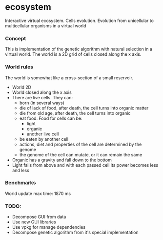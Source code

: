 # ecosystem
Interactive virtual ecosystem. Cells evolution. Evolution from unicellular to multicellular organisms in a virtual world

### Concept
This is implementation of the genetic algorithm with natural selection in a virtual world. The world is a 2D grid of cells closed along the x axis. 

### World rules
The world is somewhat like a cross-section of a small reservoir.
- World 2D
- World closed along the x axis
- There are live cells. They can:
  - born (in several ways)
  - die of lack of food, after death, the cell turns into organic matter
  - die from old age, after death, the cell turns into organic
  - eat food. Food for cells can be:
    - light
    - organic
    - another live cell
  - be eaten by another cell
  - actions, diet and properties of the cell are determined by the genome
  - the genome of the cell can mutate, or it can remain the same
- Organic has a gravity and fall down to the bottom
- Light falls from above and with each passed cell its power becomes less and less

### Benchmarks
World update max time:  1870 ms

### TODO:
- Decompose GUI from data
- Use new GUI libraries
- Use vpkg for manage dependencies
- Decompose genetic algorithm from it's special implementation

